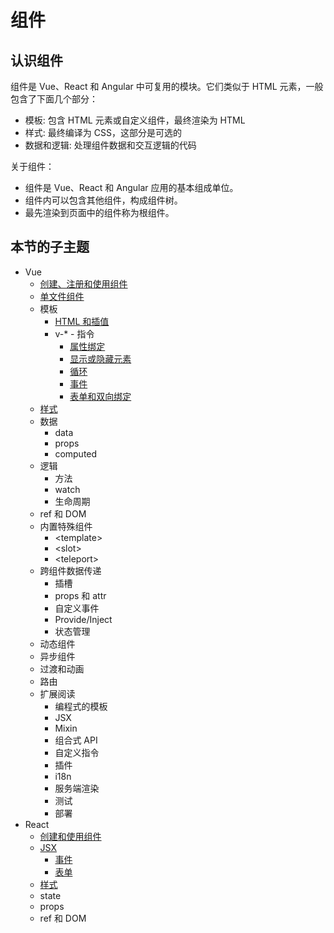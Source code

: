 # 组件

## 认识组件

组件是 Vue、React 和 Angular 中可复用的模块。它们类似于 HTML 元素，一般包含了下面几个部分：

+ 模板: 包含 HTML 元素或自定义组件，最终渲染为 HTML
+ 样式: 最终编译为 CSS，这部分是可选的
+ 数据和逻辑: 处理组件数据和交互逻辑的代码

关于组件：

+ 组件是 Vue、React 和 Angular 应用的基本组成单位。
+ 组件内可以包含其他组件，构成组件树。
+ 最先渲染到页面中的组件称为根组件。

## 本节的子主题

+ Vue
  + [创建、注册和使用组件](./vue/component.md)
  + [单文件组件](./vue/sfc.md)
  + 模板
    + [HTML 和插值](./vue/html.md)
    + v-* - 指令
      + [属性绑定](./vue/bind.md)
      + [显示或隐藏元素](./vue/show-if-else.md)
      + [循环](./vue/for.md)
      + [事件](./vue/event.md)
      + [表单和双向绑定](./vue/form.md)
  + [样式](./vue/style.md)
  + 数据
    + data
    + props
    + computed
  + 逻辑
    + 方法
    + watch
    + 生命周期
  + ref 和 DOM
  + 内置特殊组件
    + \<template\>
    + \<slot\>
    + \<teleport\>
  + 跨组件数据传递
    + 插槽
    + props 和 attr
    + 自定义事件
    + Provide/Inject
    + 状态管理
  + 动态组件
  + 异步组件
  + 过渡和动画
  + 路由
  + 扩展阅读
    + 编程式的模板
    + JSX
    + Mixin
    + 组合式 API
    + 自定义指令
    + 插件
    + i18n
    + 服务端渲染
    + 测试
    + 部署
+ React
  + [创建和使用组件](./react/component.md)
  + [JSX](./react/jsx.md)
    + [事件](./react/event.md)
    + [表单](./react/form.md)
  + [样式](./react/style.md)
  + state
  + props
  + ref 和 DOM
